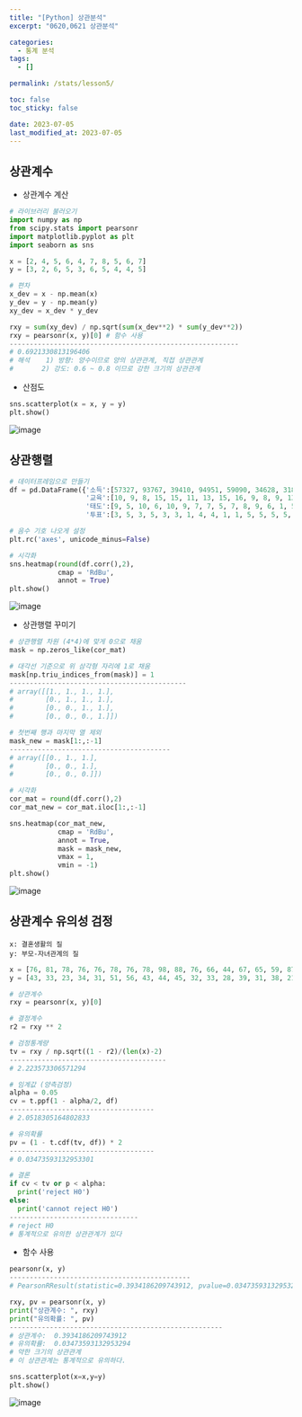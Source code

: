 ```yaml
---
title: "[Python] 상관분석"
excerpt: "0620,0621 상관분석"

categories:
  - 통계 분석
tags:
  - []

permalink: /stats/lesson5/

toc: false
toc_sticky: false

date: 2023-07-05
last_modified_at: 2023-07-05
---
```


## 상관계수

- 상관계수 계산

```python
# 라이브러리 불러오기
import numpy as np
from scipy.stats import pearsonr
import matplotlib.pyplot as plt
import seaborn as sns

x = [2, 4, 5, 6, 4, 7, 8, 5, 6, 7]
y = [3, 2, 6, 5, 3, 6, 5, 4, 4, 5]

# 편차
x_dev = x - np.mean(x)
y_dev = y - np.mean(y)
xy_dev = x_dev * y_dev

rxy = sum(xy_dev) / np.sqrt(sum(x_dev**2) * sum(y_dev**2))
rxy = pearsonr(x, y)[0] # 함수 사용
---------------------------------------------------------
# 0.6921330813196406
# 해석	1) 방향: 양수이므로 양의 상관관계, 직접 상관관계
#       2) 강도: 0.6 ~ 0.8 이므로 강한 크기의 상관관계
```
- 산점도

```python
sns.scatterplot(x = x, y = y)
plt.show()
```
![image](https://github.com/JS042/cs231n/assets/84077022/a5a6b4b4-2cf7-4471-9b48-8130daf226d9)

## 상관행렬

```python
# 데이터프레임으로 만들기
df = pd.DataFrame({'소득':[57327, 93767, 39410, 94951, 59090, 34628, 31809, 46232, 78707, 37816, 47085, 58394, 77072, 97746, 50302, 61129, 83154, 42798, 93530, 84912],
                   '교육':[10, 9, 8, 15, 15, 11, 13, 15, 16, 9, 8, 9, 13, 15, 14, 16, 16, 13, 9, 9],
                   '태도':[9, 5, 10, 6, 10, 9, 7, 7, 5, 7, 8, 9, 6, 1, 5, 5, 7, 2, 4, 4],
                   '투표':[3, 5, 3, 5, 3, 3, 1, 4, 4, 1, 1, 5, 5, 5, 5, 3, 4, 3, 4, 2]})

# 음수 기호 나오게 설정
plt.rc('axes', unicode_minus=False)

# 시각화
sns.heatmap(round(df.corr(),2),
            cmap = 'RdBu',
            annot = True)
plt.show()
```
![image](https://github.com/JS042/cs231n/assets/84077022/85ceff88-e375-424f-9548-864dd6b24492)

- 상관행렬 꾸미기

```python
# 상관행렬 차원 (4*4)에 맞게 0으로 채움
mask = np.zeros_like(cor_mat)

# 대각선 기준으로 위 삼각형 자리에 1로 채움
mask[np.triu_indices_from(mask)] = 1
--------------------------------------------
# array([[1., 1., 1., 1.],
#        [0., 1., 1., 1.],
#        [0., 0., 1., 1.],
#        [0., 0., 0., 1.]])

# 첫번째 행과 마지막 열 제외
mask_new = mask[1:,:-1]
----------------------------------------
# array([[0., 1., 1.],
#        [0., 0., 1.],
#        [0., 0., 0.]])

# 시각화
cor_mat = round(df.corr(),2)
cor_mat_new = cor_mat.iloc[1:,:-1]

sns.heatmap(cor_mat_new,
            cmap = 'RdBu',
            annot = True,
            mask = mask_new,
            vmax = 1,
            vmin = -1)
plt.show()
```
![image](https://github.com/JS042/cs231n/assets/84077022/30ad9655-5a8e-41b7-b729-568adb78d5f3)

## 상관계수 유의성 검정

`x: 결혼생활의 질`  
`y: 부모-자녀관계의 질`

```python
x = [76, 81, 78, 76, 76, 78, 76, 78, 98, 88, 76, 66, 44, 67, 65, 59, 87, 77, 79, 85, 68, 76, 77, 98, 99, 98, 87, 67, 78]
y = [43, 33, 23, 34, 31, 51, 56, 43, 44, 45, 32, 33, 28, 39, 31, 38, 21, 27, 43, 46, 41, 41, 48, 56, 55, 45, 68, 54, 33]

# 상관계수
rxy = pearsonr(x, y)[0]

# 결정계수
r2 = rxy ** 2

# 검정통계량
tv = rxy / np.sqrt((1 - r2)/(len(x)-2)
---------------------------------------
# 2.223573306571294

# 임계값 (양측검정)
alpha = 0.05
cv = t.ppf(1 - alpha/2, df)
------------------------------------
# 2.0518305164802833

# 유의확률
pv = (1 - t.cdf(tv, df)) * 2
------------------------------------
# 0.03473593132953301

# 결론
if cv < tv or p < alpha:
  print('reject H0')
else:
  print('cannot reject H0')
--------------------------------
# reject H0
# 통계적으로 유의한 상관관계가 있다
```

- 함수 사용

```python
pearsonr(x, y)
---------------------------------------------
# PearsonRResult(statistic=0.3934186209743912, pvalue=0.03473593132953294)

rxy, pv = pearsonr(x, y)
print("상관계수: ", rxy)
print("유의확률: ", pv)
-----------------------------------------------------
# 상관계수:  0.3934186209743912
# 유의확률:  0.03473593132953294
# 약한 크기의 상관관계
# 이 상관관계는 통계적으로 유의하다.
```

```python
sns.scatterplot(x=x,y=y)
plt.show()
```
![image](https://github.com/JS042/cs231n/assets/84077022/28fcf738-bcdc-4f2e-bc2f-376dd98f4901)
